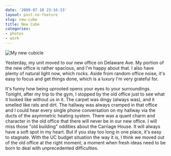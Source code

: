 ```yaml
---
date: '2009-07-10 23:16:33'
layout: post-no-feature
slug: new-cube
title: New Cube
categories:
- photos
- work
---
```


![My new cubicle]({{site.url}}/images/2009/07/new-cube.jpg)

Yesterday, my unit moved to our new office on Delaware Ave. My portion of the new office is rather spacious, and I'm happy about that. I also have plenty of natural light now, which rocks. Aside from random office noise, it's easy to focus and get things done, which is a luxury I'm very grateful for.

It's funny how being uprooted opens your eyes to your surroundings. Tonight, after my trip to the gym, I stopped by the old office just to see what it looked like without us in it. The carpet was dingy (always was), and it smelled like rats and dirt. The hallway was always cramped in that office and I could hear every single phone conversation on my hallway via the ducts of the asymmetric heating system. There was a quant charm and character in the old office that there will never be in our new office. I will miss those "old building" oddities about the Carriage House. It will always have a soft spot in my heart. But if you stay too long in one place, it's easy to stagnate. With the UC budget situation the way it is, I think we moved out of the old office at the right moment; a moment when fresh ideas need to be born to deal with unprecedented difficulties.
